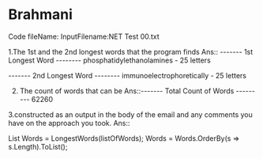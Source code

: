 # Brahmani
Code fileName:
InputFilename:NET Test 00.txt

1.The 1st and the 2nd longest words that the program finds
  Ans::
------- 1st Longest Word --------
  phosphatidylethanolamines - 25 letters

------- 2nd Longest Word --------
 immunoelectrophoretically - 25 letters

2. The count of words that can be
  Ans::------- Total Count of Words ---------
  62260

3.constructed as an output in the body of the email and any comments you have on the approach you took.
  Ans::

List<string> Words = LongestWords(listOfWords);
            Words = Words.OrderBy(s => s.Length).ToList();
